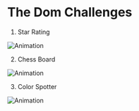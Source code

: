 # The Dom Challenges

1. Star Rating

![Animation](https://user-images.githubusercontent.com/65646841/157610034-bc704a45-fd1b-473c-bff5-d0d6c283da69.gif)

2. Chess Board

![Animation](https://user-images.githubusercontent.com/65646841/157636915-fc079ba4-8208-4220-8dbf-dfe70adf0b6b.gif)

3. Color Spotter

![Animation](https://user-images.githubusercontent.com/65646841/157658186-48b0776d-a815-4c06-b9ab-6a08ca57f911.gif)


